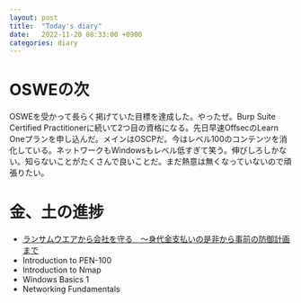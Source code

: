 ```yaml
---
layout: post
title:  "Today's diary"
date:   2022-11-20 08:33:00 +0900
categories: diary
---
```


# OSWEの次
OSWEを受かって長らく掲げていた目標を達成した。やったぜ。Burp Suite Certified Practitionerに続いて2つ目の資格になる。先日早速OffsecのLearn Oneプランを申し込んだ。メインはOSCPだ。今はレベル100のコンテンツを消化している。ネットワークもWindowsもレベル低すぎて笑う。伸びしろしかない。知らないことがたくさんで良いことだ。まだ熱意は無くなっていないので頑張りたい。

# 金、土の進捗
- [ランサムウエアから会社を守る　～身代金支払いの是非から事前の防御計画まで](https://www.amazon.co.jp/dp/B0BMNZKN5J)
- Introduction to PEN-100
- Introduction to Nmap
- Windows Basics 1
- Networking Fundamentals
